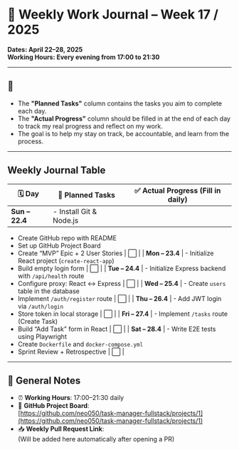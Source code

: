# 📅 Weekly Work Journal – Week 17 / 2025  
**Dates: April 22–28, 2025**  
**Working Hours: Every evening from 17:00 to 21:30**

---

## 🧭

- The **"Planned Tasks"** column contains the tasks you aim to complete each day.  
- The **"Actual Progress"** column should be filled in at the end of each day to track my real progress and reflect on my work.  
- The goal is to help my stay on track, be accountable, and learn from the process.

---

## Weekly Journal Table

| 🗓️ Day | 📌 Planned Tasks | ✅ Actual Progress (Fill in daily) |
|--------|------------------|-----------------------------------|
| **Sun – 22.4** | - Install Git & Node.js  
- Create GitHub repo with README  
- Set up GitHub Project Board  
- Create “MVP” Epic + 2 User Stories | ⬜ |
| **Mon – 23.4** | - Initialize React project (`create-react-app`)  
- Build empty login form | ⬜ |
| **Tue – 24.4** | - Initialize Express backend with `/api/health` route  
- Configure proxy: React ↔ Express | ⬜ |
| **Wed – 25.4** | - Create `users` table in the database  
- Implement `/auth/register` route | ⬜ |
| **Thu – 26.4** | - Add JWT login via `/auth/login`  
- Store token in local storage | ⬜ |
| **Fri – 27.4** | - Implement `/tasks` route (Create Task)  
- Build “Add Task” form in React | ⬜ |
| **Sat – 28.4** | - Write E2E tests using Playwright  
- Create `Dockerfile` and `docker-compose.yml`  
- Sprint Review + Retrospective | ⬜ |

---

## 📝 General Notes

- ⏰ **Working Hours**: 17:00–21:30 daily  
- 📌 **GitHub Project Board**:  
  [https://github.com/neo050/task-manager-fullstack/projects/1](https://github.com/neo050/task-manager-fullstack/projects/1)  
- 📥 **Weekly Pull Request Link**:  
  (Will be added here automatically after opening a PR)

